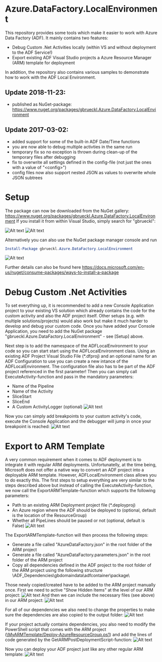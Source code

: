 # Azure.DataFactory.LocalEnvironment
This repository provides some tools which make it easier to work with Azure Data Factory (ADF). It mainly contains two features:
- Debug Custom .Net Activities locally (within VS and without deployment to the ADF Service!)
- Export existing ADF Visual Studio projects a Azure Resource Manager (ARM) template for deployment

In addition, the repository also contains various samples to demonstrate how to work with the ADF Local Environment.

## Update 2018-11-23:
- published as NuGet-package: https://www.nuget.org/packages/gbrueckl.Azure.DataFactory.LocalEnvironment

## Update 2017-03-02:
- added support for some of the built-in ADF Date/Time functions
- you are now able to debug multiple activties in the same run
- temporary fix so no exception is thrown during clean-up of the temporary files after debugging
- fix to overwrite all settings defined in the config-file (not just the ones with a value of "\<config\>")
- config files now also support nested JSON as values to overwrite whole JSON subtrees 

# Setup
The package can now be downloaded from the NuGet gallery: https://www.nuget.org/packages/gbrueckl.Azure.DataFactory.LocalEnvironment
If you install it from within Visual Studio, simply search for "gbrueckl":

![Alt text](http://files.gbrueckl.at/github/Azure.DataFactory.LocalEnvironment/ADF_LocalEnvironment_Add_NuGet_Package_VS.png "Manage Nuget packages of project")
![Alt text](http://files.gbrueckl.at/github/Azure.DataFactory.LocalEnvironment/ADF_LocalEnvironment_Add_NuGet_Package_VS_Explorer.png "Search for NuGet package in package explorer searching for 'gbrueckl'")

Alternatively you can also use the NuGet package manager console and run
```powershell
Install-Package gbrueckl.Azure.DataFactory.LocalEnvironment
```
![Alt text](http://files.gbrueckl.at/github/Azure.DataFactory.LocalEnvironment/ADF_LocalEnvironment_Add_NuGet_Package_VS_Console.png "Install the NuGet package via the package manager console")

Further details can also be found here https://docs.microsoft.com/en-us/nuget/consume-packages/ways-to-install-a-package

# Debug Custom .Net Activities
To set everything up, it is recommended to add a new Console Application project to your existing VS solution which already contains the code for the custom activity and also the ADF project itself. Other setups (e.g. with multiple solutions/projects) would also work but make it much harder to develop and debug your custom code.
Once you have added your Console Application, you need to add the NuGet package "gbrueckl.Azure.DataFactory.LocalEnvironment" - see [Setup] above.

Next step is to add the namespace of the ADFLocalEnvironment to your code so you can start start using the ADFLocalEnvironment class. Using an existing ADF Project Visual Studio File (\*.dfproj) and an optional name for an ADF Configuration to use you can create a new intance of the ADFLocalEnvironment. The configuration file also has to be part of the ADF project referenced in the first parameter! Then you can simply call ExecuteActivity-function and pass in the mandatory parameters:
- Name of the Pipeline
- Name of the Activity 
- SliceStart
- SliceEnd
- A Custom ActivityLogger (optional) 
![Alt text](http://files.gbrueckl.at/github/Azure.DataFactory.LocalEnvironment/ADF_LocalEnvironment_DebugActivity.png "Setup Console Application for debugging")

Now you can simply add breakpoints to your custom activity's code, execute the Console Application and the debugger will jump in once your breakpoint is reached:
![Alt text](http://files.gbrueckl.at/github/Azure.DataFactory.LocalEnvironment/ADF_LocalEnvironment_DebugActivity_Breakpoing.png "Debug using breakpoints")



# Export to ARM Template
A very common requirement when it comes to ADF deployment is to integrate it with regular ARM deployments. Unfortunatelly, at the time being, Microsoft does not offer a native way to convert an ADF project into a deployable ARM template. However, ADFLocalEnvironment class allows you to do exactly this. The first steps to setup everything are very similar to the steps described above but instead of calling the ExecuteActivity-function, we now call the ExportARMTemplate-function which supports the following parameters:
- Path to an existing ARM Deployment project file (\*.deployproj)
- An Azure region where the ADF should be deployed to (optional, default is the location of the ResourceGroup) 
- Whether all PipeLines should be paused or not (optional, default is False)
![Alt text](http://files.gbrueckl.at/github/Azure.DataFactory.LocalEnvironment/ADF_LocalEnvironment_ExportToARMTemplate.png "Export to ARM Template")

The ExportARMTemplate-function will then process the following steps:
- Generate a file called "AzureDataFactory.json" in the root folder of the ARM project
- Generate a file called "AzureDataFactory.parameters.json" in the root folder of the ARM project
- Copy all dependencies defined in the ADF project to the root folder of the ARM project using the following structure \ADF_Dependencies\gbdomaindata\adfcontainer\package\

Those newly copied/created have to be added to the ARM project manually once. First we need to active "Show Hidden Items" at the level of our ARM project:
![Alt text](http://files.gbrueckl.at/github/Azure.DataFactory.LocalEnvironment/ADF_LocalEnvironment_ShowHiddenItems.png "Show hidden Project Items")
And then we can include the necessary files (see above) in our ARM project:
![Alt text](http://files.gbrueckl.at/github/Azure.DataFactory.LocalEnvironment/ADF_LocalEnvironment_IncludeHiddenItems.png "Include hidden Project Items")

For all of our dependencies we also need to change the properties to make sure the dependencies are also copied to the output folder:
![Alt text](http://files.gbrueckl.at/github/Azure.DataFactory.LocalEnvironment/ADF_LocalEnvironment_CopyContentToOutput.png "Copy Content to Output")

If your project actually contains dependencies, you also need to modify the PowerShell script that comes with the ARM project ([\MyARMTemplate/Deploy-AzureResourceGroup.ps1](https://github.com/gbrueckl/Azure.DataFactory.LocalEnvironment/blob/master/MyARMTemplate/Deploy-AzureResourceGroup.ps1)) and add the lines of code generated by the GetARMPostDeploymentScript-function:
![Alt text](http://files.gbrueckl.at/github/Azure.DataFactory.LocalEnvironment/ADF_LocalEnvironment_ExtendPowerShellScript.png "Extend PowerShell Script")

Now you can deploy your ADF project just like any other regular ARM template:
![Alt text](http://files.gbrueckl.at/github/Azure.DataFactory.LocalEnvironment/ADF_LocalEnvironment_DeployARMTemplate.png "Deploy ARM template")
